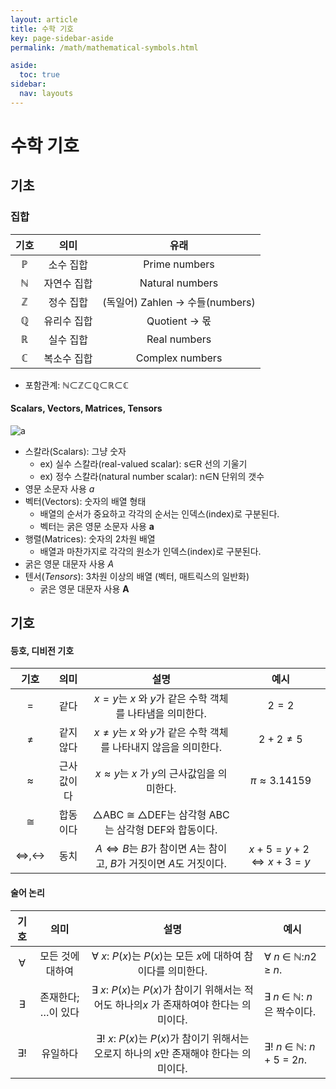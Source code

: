 ```yaml
---
layout: article
title: 수학 기호
key: page-sidebar-aside
permalink: /math/mathematical-symbols.html

aside:
  toc: true
sidebar:
  nav: layouts
---
```


# 수학 기호

## 기초

### 집합

| 기호 |    의미     |               유래               |
| :--: | :---------: | :------------------------------: |
|  ℙ   |  소수 집합  |          Prime numbers           |
|  ℕ   | 자연수 집합 |         Natural numbers          |
|  ℤ   |  정수 집합  | (독일어) Zahlen -> 수들(numbers) |
|  ℚ   | 유리수 집합 |          Quotient -> 몫          |
|  ℝ   |  실수 집합  |           Real numbers           |
|  ℂ   | 복소수 집합 |         Complex numbers          |

* 포함관계: ℕ⊂ℤ⊂ℚ⊂ℝ⊂ℂ



#### Scalars, Vectors, Matrices, Tensors

![a](https://github.com/Yudonggeun/Deep-Learning-of-Deep-Learning/blob/master/Image/2.%20mathematical%20symbols/a.png?raw=true)

- 스칼라(Scalars): 그냥 숫자
  - ex) 실수 스칼라(real-valued scalar): s∈R 선의 기울기
  - ex) 정수 스칼라(natural number scalar): n∈N 단위의 갯수
- 영문 소문자 사용 $a$
- 벡터(Vectors): 숫자의 배열 형태
  - 배열의 순서가 중요하고 각각의 순서는 인덱스(index)로 구분된다.
  - 벡터는 굵은 영문 소문자 사용 $\mathbf{a}$
- 행렬(Matrices): 숫자의 2차원 배열
  - 배열과 마찬가지로 각각의 원소가 인덱스(index)로 구분된다.
- 굵은 영문 대문자 사용 $A$
- 텐서(*Tensors*): 3차원 이상의 배열 (벡터, 매트릭스의 일반화)
  - 굵은 영문 대문자 사용 $\mathbf{A}$



## 기호

#### 등호, 디비전 기호

|                기호                |    의미    |                             설명                             |            예시            |
| :--------------------------------: | :--------: | :----------------------------------------------------------: | :------------------------: |
|                $=$                 |    같다    |   $x=y$는 $x$ 와 $y$가 같은 수학 객체를 나타냄을 의미한다.   |          $2 = 2$           |
|               $\ne$                | 같지 않다  | $x \ne y$는 $x$ 와 $y$가 같은 수학 객체를 나타내지 않음을 의미한다. |       $2 + 2 \ne 5$        |
|             $\approx$              | 근사값이다 |      $x \approx y$는 $x$ 가 $y$의 근사값임을 의미한다.       |       $π ≈ 3.14159$        |
|              $\cong$               |  합동이다  |      △ABC ≅ △DEF는 삼각형 ABC는 삼각형 DEF와 합동이다.       |                            |
| $\Leftrightarrow, \leftrightarrow$ |    동치    | $A \Leftrightarrow B$는 $B$가 참이면 $A$는 참이고, $B$가 거짓이면 $A$도 거짓이다. | $x + 5 = y+ 2 ⇔ x + 3 = y$ |



#### 술어 논리

| 기호 |        의미        |                             설명                             | 예시                        |
| :--: | :----------------: | :----------------------------------------------------------: | --------------------------- |
|  ∀   |  모든 것에 대하여  | ∀ *x*: *P*(*x*)는 *P*(*x*)는 모든 *x*에 대하여 참이다를 의미한다. | ∀ *n* ∈ ℕ:*n*2 ≥ *n*.       |
|  ∃   | 존재한다; …이 있다 | ∃ *x*: *P*(*x*)는 *P*(*x*)가 참이기 위해서는 적어도 하나의*x* 가 존재하여야 한다는 의미이다. | ∃ *n* ∈ ℕ: *n*은 짝수이다.  |
|  ∃!  |      유일하다      | ∃! *x*: *P*(*x*)는 *P*(*x*)가 참이기 위해서는 오로지 하나의 *x*만 존재해야 한다는 의미이다. | ∃! *n* ∈ ℕ: *n* + 5 = 2*n*. |
